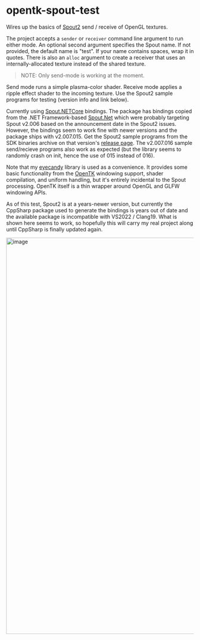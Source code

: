 # opentk-spout-test

Wires up the basics of [Spout2](https://github.com/leadedge/Spout2) send / receive of OpenGL textures.

The project accepts a `sender` or `receiver` command line argument to run either mode. An optional second argument specifies the Spout name. If not provided, the default name is "test". If your name contains spaces, wrap it in quotes. There is also an `alloc` argument to create a receiver that uses an internally-allocated texture instead of the shared texture.

> NOTE: Only send-mode is working at the moment.

Send mode runs a simple plasma-color shader. Receive mode applies a ripple effect shader to the incoming texture. Use the Spout2 sample programs for testing (version info and link below).

Currently using [Spout.NETCore](https://github.com/AWAS666/Spout.NETCore) bindings. The package has bindings copied from the .NET Framework-based [Spout.Net](https://github.com/Ruminoid/Spout.NET) which were probably targeting Spout v2.006 based on the announcement date in the Spout2 issues. However, the bindings seem to work fine with newer versions and the package ships with v2.007.015. Get the Spout2 sample programs from the SDK binaries archive on that version's [release page](https://github.com/leadedge/Spout2/releases/tag/2.007.015). The v2.007.016 sample send/recieve programs also work as expected (but the library seems to randomly crash on init, hence the use of 015 instead of 016).

Note that my [eyecandy](https://github.com/MV10/eyecandy) library is used as a convenience. It provides some basic functionality from the [OpenTK](https://github.com/opentk/opentk) windowing support, shader compilation, and uniform handling, but it's entirely incidental to the Spout processing. OpenTK itself is a thin wrapper around OpenGL and GLFW windowing APIs.

As of this test, Spout2 is at a years-newer version, but currently the CppSharp package used to generate the bindings is years out of date and the available package is incompatible with VS2022 / Clang19. What is shown here seems to work, so hopefully this will carry my real project along until CppSharp is finally updated again.

<img width="991" height="1063" alt="image" src="https://github.com/user-attachments/assets/1facb76d-5115-4b76-a307-80bd6e70f2cc" />

